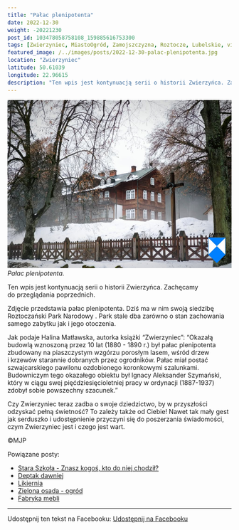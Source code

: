```yaml
---
title: "Pałac plenipotenta"
date: 2022-12-30
weight: -20221230
post_id: 103478058758108_159885616753300
tags: [Zwierzyniec, MiastoOgród, Zamojszczyzna, Roztocze, Lubelskie, villarestituta, turystyka, dziedzictwo, zabytki, krajobrazy, RoztoczańskiParkNarodowy]
featured_image: /../images/posts/2022-12-30-palac-plenipotenta.jpg
location: "Zwierzyniec"
latitude: 50.61039
longitude: 22.96615
description: "Ten wpis jest kontynuacją serii o historii Zwierzyńca. Zachęcamy do przeglądania poprzednich...."
---
```


![Pałac plenipotenta.](/images/posts/2022-12-30-palac-plenipotenta.jpg)
*Pałac plenipotenta.*

Ten wpis jest kontynuacją serii o historii Zwierzyńca. Zachęcamy do przeglądania poprzednich.

Zdjęcie przedstawia pałac plenipotenta. Dziś ma w nim swoją siedzibę Roztoczański Park Narodowy .
Park stale dba zarówno o stan zachowania samego zabytku jak i jego otoczenia.

Jak podaje Halina Matławska, autorka książki “Zwierzyniec”:
“Okazałą budowlą wznoszoną przez 10 lat (1880 - 1890 r.) był pałac plenipotenta zbudowany na piaszczystym wzgórzu porosłym lasem, wśród drzew i krzewów starannie dobranych przez ogrodników. Pałac miał postać szwajcarskiego pawilonu ozdobionego koronkowymi szalunkami. Budowniczym tego okazałego obiektu był Ignacy Aleksander Szymański, który w ciągu swej pięćdziesięcioletniej pracy w ordynacji (1887-1937) zdobył sobie powszechny szacunek.”

Czy Zwierzyniec teraz zadba o swoje dziedzictwo, by w przyszłości odzyskać pełną świetność?
To zależy także od Ciebie!
Nawet tak mały gest jak serduszko i udostępnienie przyczyni się do poszerzania świadomości, czym Zwierzyniec jest i czego jest wart.



©MJP

Powiązane posty:
- [Stara Szkoła - Znasz kogoś, kto do niej chodził?](/posts/stara-szkola-znasz-kogos-kto-do-niej-chodzil)
- [Deptak dawniej](/posts/deptak-dawniej)
- [Likiernia](/posts/likiernia)
- [Zielona osada - ogród](/posts/zielona-osada-ogrod)
- [Fabryka mebli](/posts/fabryka-mebli)


---

Udostępnij ten tekst na Facebooku:
[Udostępnij na Facebooku](https://www.facebook.com/sharer/sharer.php?u=https://stowarzyszeniewachniewskiej.pl/posts/palac-plenipotenta)

<script type="application/ld+json">
{
  "@context": "https://schema.org",
  "@type": "BlogPosting",
  "headline": "Pałac plenipotenta",
  "datePublished": "2022-12-30",
  "dateModified": "2022-12-30",
  "author": {
    "@type": "Person",
    "name": "Michał Jan Patyk"
  },
  "publisher": {
    "@type": "Organization",
    "name": "Stowarzyszenie im. Aleksandry Wachniewskiej",
    "logo": {
      "@type": "ImageObject",
      "url": "https://stowarzyszeniewachniewskiej.pl/images/logo/logo.svg"
    }
  },
  "mainEntityOfPage": {
    "@type": "WebPage",
    "@id": "https://stowarzyszeniewachniewskiej.pl/posts/palac-plenipotenta"
  },
  "image": {
    "@type": "ImageObject",
    "url": "https://stowarzyszeniewachniewskiej.pl//images/posts/2022-12-30-palac-plenipotenta.jpg"
  },
  "articleSection": "Dziedzictwo Kulturowe i Zabytki",
  "keywords": "[Zwierzyniec, MiastoOgród, Zamojszczyzna, Roztocze, Lubelskie, villarestituta, turystyka, dziedzictwo, zabytki, krajobrazy, RoztoczańskiParkNarodowy]",
  "wordCount": 141,
  "articleBody": "Ten wpis jest kontynuacją serii o historii Zwierzyńca. Zachęcamy do przeglądania poprzednich.\n\nZdjęcie przedstawia pałac plenipotenta. Dziś ma w nim swoją siedzibę Roztoczański Park Narodowy .\nPark stale dba zarówno o stan zachowania samego zabytku jak i jego otoczenia.\n\nJak podaje Halina Matławska, autorka książki “Zwierzyniec”:\n“Okazałą budowlą wznoszoną przez 10 lat (1880 - 1890 r.) był pałac plenipotenta zbudowany na piaszczystym wzgórzu porosłym lasem, wśród drzew i krzewów starannie dobranych przez ogrodników. Pałac miał postać szwajcarskiego pawilonu ozdobionego koronkowymi szalunkami. Budowniczym tego okazałego obiektu był Ignacy Aleksander Szymański, który w ciągu swej pięćdziesięcioletniej pracy w ordynacji (1887-1937) zdobył sobie powszechny szacunek.”\n\nCzy Zwierzyniec teraz zadba o swoje dziedzictwo, by w przyszłości odzyskać pełną świetność?\nTo zależy także od Ciebie!\nNawet tak mały gest jak serduszko i udostępnienie przyczyni się do poszerzania świadomości, czym Zwierzyniec jest i czego jest wart.\n\n\n\n©MJP",
  "description": "Ten wpis jest kontynuacją serii o historii Zwierzyńca. Zachęcamy do przeglądania poprzednich....",
  "copyrightHolder": {
    "@type": "Person",
    "name": "Michał Jan Patyk"
  }
}
</script>
<script type="application/ld+json">
{
  "@context": "https://schema.org",
  "@type": "BreadcrumbList",
  "itemListElement": [
    {
      "@type": "ListItem",
      "position": 1,
      "name": "Home",
      "item": "https://stowarzyszeniewachniewskiej.pl"
    },
    {
      "@type": "ListItem",
      "position": 2,
      "name": "posts",
      "item": "https://stowarzyszeniewachniewskiej.pl/posts"
    },
    {
      "@type": "ListItem",
      "position": 3,
      "name": "Pałac plenipotenta",
      "item": "https://stowarzyszeniewachniewskiej.pl/posts/palac-plenipotenta"
    }
  ]
}
</script>
